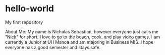 # hello-world
My first repository 

About Me:
My name is Nicholas Sebastian, however everyone just calls me "Nick" for short. 
I love to go to the beach, cook, and play video games.
I am currently a Junior at UH Manoa and am majoring in Business MIS.
I hope everyone has a good semester and stays safe.
